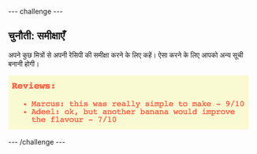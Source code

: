 --- challenge ---
## चुनौती: समीक्षाएँ
अपने कुछ मित्रों से अपनी रेसिपी की समीक्षा करने के लिए कहें। ऐसा करने के लिए आपको अन्य सूची बनानी होगी।

![screenshot](images/recipe-reviews.png)




--- /challenge ---
